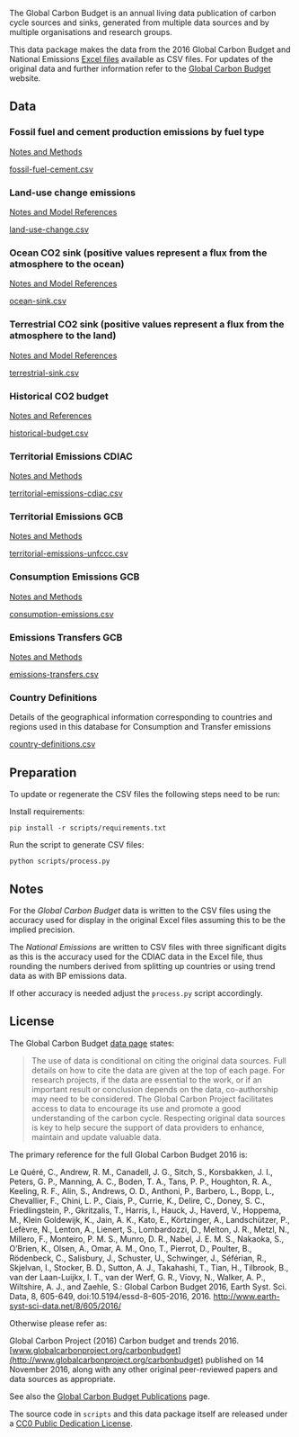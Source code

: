 The Global Carbon Budget is an annual living data publication of carbon cycle
sources and sinks, generated from multiple data sources and by multiple
organisations and research groups.

This data package makes the data from the 2016 Global Carbon Budget and National Emissions [Excel files](http://cdiac.ornl.gov/GCP/) available as CSV files. For updates of the original data and further information refer to the
[Global Carbon Budget](http://www.globalcarbonproject.org/carbonbudget/index.htm) website.


## Data

### Fossil fuel and cement production emissions by fuel type

[Notes and Methods](doc/fossil-fuel-cement.md)

[fossil-fuel-cement.csv](data/fossil-fuel-cement.csv)


### Land-use change emissions

[Notes and Model References](doc/land-use-change.md)

[land-use-change.csv](data/land-use-change.csv)


### Ocean CO2 sink (positive values represent a flux from the atmosphere to the ocean)

[Notes and Model References](doc/ocean-sink.md)

[ocean-sink.csv](data/ocean-sink.csv)


### Terrestrial CO2 sink (positive values represent a flux from the atmosphere to the land)

[Notes and Model References](doc/terrestrial-sink.md)

[terrestrial-sink.csv](data/terrestrial-sink.csv)


### Historical CO2 budget

[Notes and References](doc/historical-budget.md)

[historical-budget.csv](data/historical-budget.csv)


### Territorial Emissions CDIAC

[Notes and Methods](doc/territorial-emissions-cdiac.md)

[territorial-emissions-cdiac.csv](data/territorial-emissions-cdiac.csv)


### Territorial Emissions GCB

[Notes and Methods](doc/territorial-emissions-gcb.md)

[territorial-emissions-unfccc.csv](data/territorial-emissions-gcb.csv)



### Consumption Emissions GCB

[Notes and Methods](doc/consumption-emissions.md)

[consumption-emissions.csv](data/consumption-emissions.csv)


### Emissions Transfers GCB

[Notes and Methods](doc/emissions-transfers.md)

[emissions-transfers.csv](data/emissions-transfers.csv)



### Country Definitions

Details of the geographical information corresponding to countries and regions used in this database for Consumption and Transfer emissions

[country-definitions.csv](data/country-definitions.csv)

## Preparation

To update or regenerate the CSV files the following steps need to be run:

Install requirements:

```
pip install -r scripts/requirements.txt
```

Run the script to generate CSV files:
```
python scripts/process.py
```


## Notes

For the *Global Carbon Budget* data is written to the CSV files using the
accuracy used for display in the original Excel files assuming this to be the
implied precision.

The *National Emissions* are written to CSV files with three significant digits
as this is the accuracy used for the CDIAC data in the Excel file, thus
rounding the numbers derived from splitting up countries or using trend data as
with BP emissions data.

If other accuracy is needed adjust the `process.py` script
accordingly.

## License

The Global Carbon Budget [data page](http://www.globalcarbonproject.org/carbonbudget/15/data.htm) states:

> The use of data is conditional on citing the original data sources. Full details on how to cite the data are given at the top of each page. For research projects, if the data are essential to the work, or if an important result or conclusion depends on the data, co-authorship may need to be considered. The Global Carbon Project facilitates access to data to encourage its use and promote a good understanding of the carbon cycle. Respecting original data sources is key to help secure the support of data providers to enhance, maintain and update valuable data.

The primary reference for the full Global Carbon Budget 2016 is:

Le Quéré, C., Andrew, R. M., Canadell, J. G., Sitch, S., Korsbakken, J. I., Peters, G. P., Manning, A. C., Boden, T. A., Tans, P. P., Houghton, R. A., Keeling, R. F., Alin, S.,  Andrews, O. D., Anthoni, P., Barbero, L., Bopp, L., Chevallier, F., Chini, L. P., Ciais, P., Currie, K., Delire, C., Doney, S. C., Friedlingstein, P., Gkritzalis, T.,  Harris, I., Hauck, J., Haverd, V., Hoppema, M., Klein Goldewijk, K., Jain, A. K., Kato, E., Körtzinger, A., Landschützer, P., Lefèvre, N.,  Lenton, A., Lienert, S., Lombardozzi, D., Melton, J. R., Metzl, N., Millero, F., Monteiro, P. M. S., Munro, D. R., Nabel, J. E. M. S., Nakaoka, S., O’Brien, K., Olsen, A., Omar, A. M.,  Ono, T., Pierrot, D., Poulter, B., Rödenbeck, C., Salisbury, J., Schuster, U., Schwinger, J., Séférian, R., Skjelvan, I., Stocker, B. D., Sutton, A. J., Takahashi, T., Tian, H., Tilbrook, B., van der Laan-Luijkx, I. T., van der Werf, G. R., Viovy, N., Walker, A. P., Wiltshire, A. J., and Zaehle, S.: Global Carbon Budget 2016, Earth Syst. Sci. Data, 8, 605-649, doi:10.5194/essd-8-605-2016, 2016. http://www.earth-syst-sci-data.net/8/605/2016/

Otherwise please refer as:

Global Carbon Project (2016) Carbon budget and trends 2016. [www.globalcarbonproject.org/carbonbudget](http://www.globalcarbonproject.org/carbonbudget) published on 14 November 2016, along with any other original peer-reviewed papers and data sources as appropriate.

See also the [Global Carbon Budget Publications](http://www.globalcarbonproject.org/carbonbudget/16/publications.htm) page.

The source code in `scripts` and this data package itself are released under a
[CC0 Public Dedication License](https://creativecommons.org/publicdomain/zero/1.0/).
